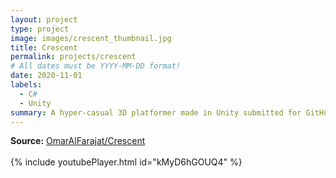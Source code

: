 ```yaml
---
layout: project
type: project
image: images/crescent_thumbnail.jpg
title: Crescent
permalink: projects/crescent
# All dates must be YYYY-MM-DD format!
date: 2020-11-01
labels:
  - C#
  - Unity
summary: A hyper-casual 3D platformer made in Unity submitted for GitHub Game Off 2020.
---
```

**Source:** <a href="https://github.com/OmarAlFarajat/Crescent"><i class="large github icon"></i>OmarAlFarajat/Crescent</a>  
<br>
{% include youtubePlayer.html id="kMyD6hGOUQ4" %}  
<br>